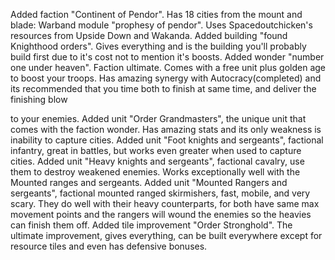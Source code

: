 Added faction "Continent of Pendor". Has 18 cities from the mount and blade: Warband module "prophesy of pendor". Uses Spacedoutchicken's resources from Upside Down and Wakanda. Added building "found Knighthood orders". Gives everything and is the building you'll probably build first due to it's cost not to mention it's boosts. Added wonder "number one under heaven". Faction ultimate. Comes with a free unit plus golden age to boost your troops. Has amazing synergy with Autocracy(completed) and its recommended that you time both to finish at same time, and deliver the finishing blow 


to your enemies. Added unit "Order Grandmasters", the unique unit that comes with the faction wonder. Has amazing stats and its only weakness is inability to capture cities. Added unit "Foot knights and sergeants", factional infantry, great in battles, but works even greater when used to capture cities. Added unit "Heavy knights and sergeants", factional cavalry, use them to destroy weakened enemies. Works exceptionally well with the Mounted ranges and sergeants. Added unit "Mounted Rangers and sergeants", factional mounted ranged skirmishers, fast, mobile, and very scary. They do well with their heavy counterparts, for both have same max movement points and the rangers will wound the enemies so the heavies can finish them off. Added tile improvement "Order Stronghold". The ultimate improvement, gives everything, can be built everywhere except for resource tiles and even has defensive bonuses.
